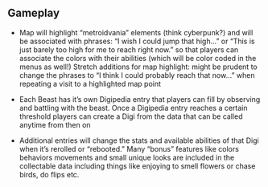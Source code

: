 ## Gameplay
- Map will highlight “metroidvania” elements (think cyberpunk?) and will be associated with phrases: “I wish I could jump that high…” or “This is just barely too high for me to reach right now.” so that players can associate the colors with their abilities (which will be color coded in the menus as well!)
Stretch additions for map highlight: might be prudent to change the phrases to “I think I could probably reach that now…” when repeating a visit to a highlighted map point

- Each Beast has it’s own Digipedia entry that players can fill by observing and battling with the beast. Once a Digipedia entry reaches a certain threshold players can create a Digi from the data that can be called anytime from then on
- Additional entries will change the stats and available abilities of that Digi when it’s rerolled or “rebooted.” Many “bonus” features like colors behaviors movements and small unique looks are included in the collectable data including things like enjoying to smell flowers or chase birds, do flips etc.

